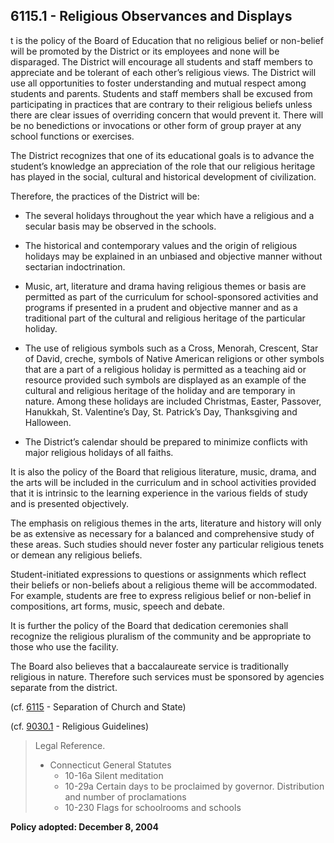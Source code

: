 ## 6115.1 - Religious Observances and Displays

t is the policy of the Board of Education that no religious belief or non-belief will be promoted by the District or its employees and none will be disparaged. The District will encourage all students and staff members to appreciate and be tolerant of each other’s religious views. The District will use all opportunities to foster understanding and mutual respect among students and parents. Students and staff members shall be excused from participating in practices that are contrary to their religious beliefs unless there are clear issues of overriding concern that would prevent it. There will be no benedictions or invocations or other form of group prayer at any school functions or exercises.

The District recognizes that one of its educational goals is to advance the student’s knowledge an appreciation of the role that our religious heritage has played in the social, cultural and historical development of civilization.

Therefore, the practices of the District will be:

* The several holidays throughout the year which have a religious and a secular basis may be observed in the schools.

* The historical and contemporary values and the origin of religious holidays may be explained in an unbiased  and objective manner without sectarian indoctrination.

* Music, art, literature and drama having religious themes or basis are permitted as part of the curriculum for school-sponsored activities and programs if presented in a prudent and objective manner and as a traditional part of the cultural and religious heritage of the particular holiday.

* The use of religious symbols such as a Cross, Menorah, Crescent, Star of David, creche, symbols of Native American religions or other symbols that are a part of a religious holiday is permitted as a teaching aid or resource provided such symbols are displayed as an example of the cultural and religious heritage of the holiday and are temporary in nature. Among these holidays are included Christmas, Easter, Passover, Hanukkah, St. Valentine’s Day, St. Patrick’s Day, Thanksgiving and Halloween.

* The District’s calendar should be prepared to minimize conflicts with major religious holidays of all faiths.


It is also the policy of the Board that religious literature, music, drama, and the arts will be included in the curriculum and in school activities provided that it is intrinsic to the learning experience in the various fields of study and is presented objectively.

The emphasis on religious themes in the arts, literature and history will only be as extensive as necessary for a balanced and comprehensive study of these areas. Such studies should never foster any particular religious tenets or demean any religious beliefs.

Student-initiated expressions to questions or assignments which reflect their beliefs or non-beliefs about a religious theme will be accommodated. For example, students are free to express religious belief or non-belief in compositions, art forms, music, speech and debate.

It is further the policy of the Board that dedication ceremonies shall recognize the religious pluralism of the community and be appropriate to those who use the facility.

The Board also believes that a baccalaureate service is traditionally religious in nature. Therefore such services must be sponsored by agencies separate from the district.

\(cf. [6115](/policies/6000/6115.md) - Separation of Church and State\)

\(cf. [9030.1](/policies/9000/9030-1.md) - Religious Guidelines\)

> Legal Reference.
> 
> * Connecticut General Statutes
>   * 10-16a Silent meditation
>   * 10-29a Certain days to be proclaimed by governor. Distribution and number of proclamations
>   * 10-230 Flags for schoolrooms and schools

**Policy adopted:  December 8, 2004**


